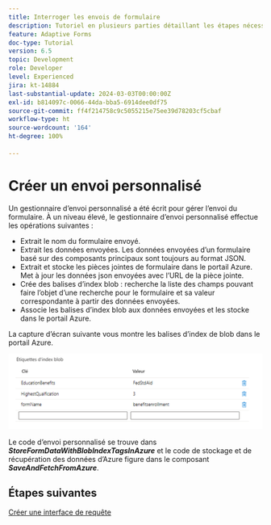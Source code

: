 ```yaml
---
title: Interroger les envois de formulaire
description: Tutoriel en plusieurs parties détaillant les étapes nécessaires pour interroger les envois de formulaire stockés dans Azure Portal
feature: Adaptive Forms
doc-type: Tutorial
version: 6.5
topic: Development
role: Developer
level: Experienced
jira: kt-14884
last-substantial-update: 2024-03-03T00:00:00Z
exl-id: b814097c-0066-44da-bba5-6914dee0df75
source-git-commit: ff4f214758c9c5055215e75ee39d78203cf5cbaf
workflow-type: ht
source-wordcount: '164'
ht-degree: 100%

---
```


# Créer un envoi personnalisé

Un gestionnaire d’envoi personnalisé a été écrit pour gérer l’envoi du formulaire. À un niveau élevé, le gestionnaire d’envoi personnalisé effectue les opérations suivantes :

* Extrait le nom du formulaire envoyé.
* Extrait les données envoyées. Les données envoyées d’un formulaire basé sur des composants principaux sont toujours au format JSON.
* Extrait et stocke les pièces jointes de formulaire dans le portail Azure. Met à jour les données json envoyées avec l’URL de la pièce jointe.
* Crée des balises d’index blob : recherche la liste des champs pouvant faire l’objet d’une recherche pour le formulaire et sa valeur correspondante à partir des données envoyées.
* Associe les balises d’index blob aux données envoyées et les stocke dans le portail Azure.

La capture d’écran suivante vous montre les balises d’index de blob dans le portail Azure.

![blob-index-tags](assets/blob-index-tags.png)

Le code d’envoi personnalisé se trouve dans **_StoreFormDataWithBlobIndexTagsInAzure_** et le code de stockage et de récupération des données d’Azure figure dans le composant **_SaveAndFetchFromAzure_**.

## Étapes suivantes

[Créer une interface de requête](./part3.md)

